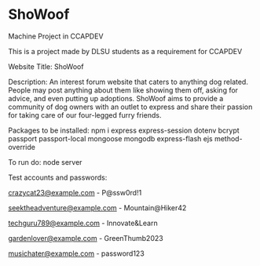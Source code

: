 # ShoWoof
Machine Project in CCAPDEV

This is a project made by DLSU students as a requirement for CCAPDEV

Website Title: ShoWoof

Description: An interest forum website that caters to anything dog related. People may post anything about them like showing them off, asking for advice, and even putting up adoptions. ShoWoof aims to provide a community of dog owners with an outlet to express and share their passion for taking care of our four-legged furry friends.


Packages to be installed:
npm i express express-session dotenv bcrypt passport passport-local mongoose mongodb express-flash ejs method-override

To run do:
node server

Test accounts and passwords:

crazycat23@example.com - P@ssw0rd!1

seektheadventure@example.com - Mountain@Hiker42

techguru789@example.com - Innovate&Learn

gardenlover@example.com - GreenThumb2023

musichater@example.com - password123